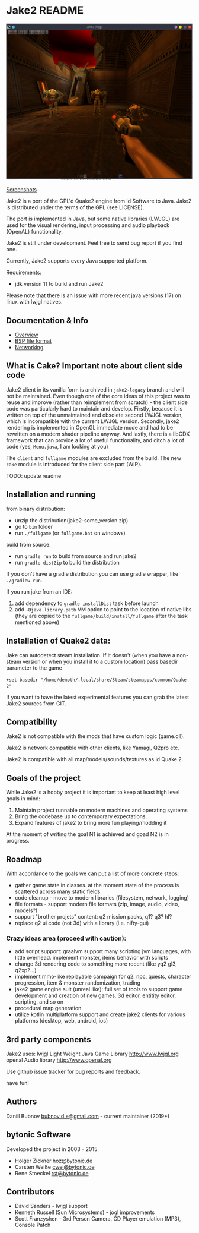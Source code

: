Jake2 README
============

![jake2 screenshot](info/screenshots/jake2-screenshot-1.png "Jake 2")

[Screenshots](info/screenshots/Screenshots.md)

Jake2 is a port of the GPL'd Quake2 engine from id Software to Java. Jake2 is
distributed under the terms of the GPL (see LICENSE).

The port is implemented in Java, but some native libraries (LWJGL) are used for the
visual rendering, input processing and audio playback (OpenAL) functionality. 

Jake2 is still under development. Feel free to send bug report if you find one.

Currently, Jake2 supports every Java supported platform.

Requirements:

 * jdk version 11 to build and run Jake2

Please note that there is an issue with more recent java versions (17) on linux with lwjgl natives.


Documentation & Info
--------------------
 * [Overview](info/Overview.md)
 * [BSP file format](info/BSP.md)
 * [Networking](info/Networking.md)

What is Cake? Important note about client side code
---------------------------------------------------

Jake2 client in its vanilla form is archived in `jake2-legacy` branch and will not be maintained.
Even though one of the core ideas of this project was to reuse and improve (rather than reimplement from scratch) - 
the client side code was particularly hard to maintain and develop. 
Firstly, because it is written on top of the unmaintained and obsolete second LWJGL version,
which is incompatible with the current LWJGL version.
Secondly, jake2 rendering is implemented in OpenGL immediate mode and had to be rewritten on a modern shader pipeline anyway.
And lastly, there is a libGDX framework that can provide a lot of useful functionality, and ditch a lot of code (yes, `Menu.java`, I am looking at you)

The `client` and `fullgame` modules are excluded from the build. 
The new `cake` module is introduced for the client side part (WIP).

TODO: update readme

Installation and running
------------------------

from binary distribution:

- unzip the distribution(jake2-some_version.zip)
- go to `bin` folder
- run `./fullgame` (or `fullgame.bat` on windows)

build from source:

- run `gradle run` to build from source and run jake2
- run `gradle distZip` to build the distribution

If you don't have a gradle distribution you can use gradle wrapper, like `./gradlew run`.

If you run jake from an IDE:
  1. add dependency to `gradle installDist` task before launch
  2. add `-Djava.library.path` VM option to point to the location of native libs (they are copied to the `fullgame/build/install/fullgame` after the task mentioned above)

Installation of Quake2 data:
----------------------------

Jake can autodetect steam installation.
If it doesn't (when you have a non-steam version or when you install it to a custom location) pass basedir parameter to the game

`+set basedir "/home/demoth/.local/share/Steam/steamapps/common/Quake 2"`

If you want to have the latest experimental features you can grab the latest
Jake2 sources from GIT.

Compatibility
-------------

Jake2 is not compatible with the mods that have custom logic (game.dll).

Jake2 is network compatible with other clients, like Yamagi, Q2pro etc.

Jake2 is compatible with all map/models/sounds/textures as id Quake 2.

Goals of the project
--------------------

While Jake2 is a hobby project it is important to keep at least high level goals in mind:

  1. Maintain project runnable on modern machines and operating systems
  2. Bring the codebase up to contemporary expectations.
  3. Expand features of jake2 to bring more fun playing/modding it

At the moment of writing the goal N1 is achieved and goad N2 is in progress.

Roadmap
-------

With accordance to the goals we can put a list of more concrete steps:

  * gather game state in classes. at the moment state of the process is scattered across many static fields.
  * code cleanup - move to modern libraries (filesystem, network, logging)
  * file formats - support modern file formats (zip, image, audio, video, models?)
  * support "brother projets" content: q2 mission packs, q1? q3? hl?
  * replace q2 ui code (not 3d) with a library (i.e. nifty-gui)

### Crazy ideas area (proceed with caution):

  * add script support: graalvm support many scripting jvm languages, with little overhead. implement monster, items behavior with scripts
  * change 3d rendering code to something more recent (like yq2 gl3, q2xp?...)
  * implement mmo-like replayable campaign for q2:
 npc, quests, character progression, item & monster randomization, trading
  * jake2 game engine suit (unreal like):
full set of tools to support game development and creation of new games.
3d editor, entitity editor, scripting, and so on
  * procedural map generation
  * utilize kotlin multiplatform support and create jake2 clients for various platforms (desktop, web, android, ios)

3rd party components
--------------------

Jake2 uses:
lwjgl    Light Weight Java Game Library http://www.lwjgl.org
openal   Audio library                  http://www.openal.org

Use github issue tracker for bug reports and feedback.

have fun!

Authors
-------
Daniil Bubnov <bubnov.d.e@gmail.com> - current maintainer (2019+)

## bytonic Software
Developed the project in 2003 - 2015
 * Holger Zickner <hoz@bytonic.de>
 * Carsten Weiße <cwei@bytonic.de>
 * Rene Stoeckel  <rst@bytonic.de>

## Contributors

 * David Sanders - lwjgl support
 * Kenneth Russell	(Sun Microsystems) - jogl improvements
 * Scott Franzyshen	- 3rd Person Camera, CD Player emulation (MP3), Console Patch
